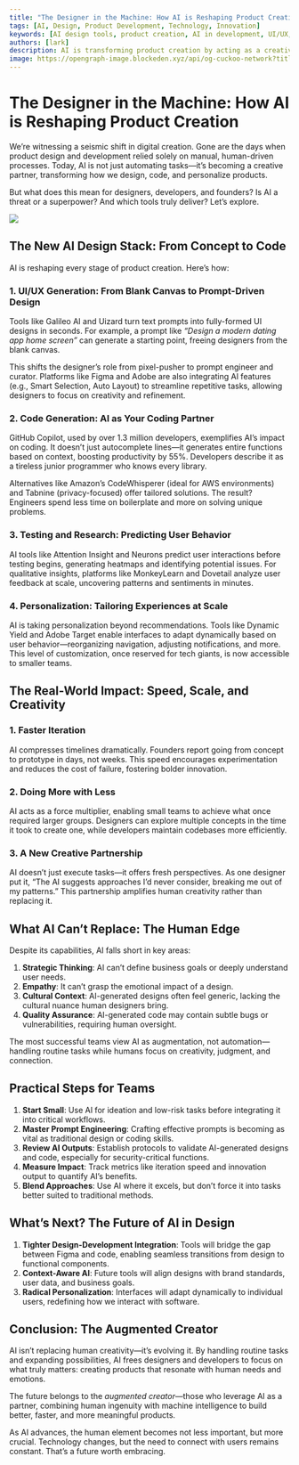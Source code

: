 ```yaml
---
title: "The Designer in the Machine: How AI is Reshaping Product Creation"
tags: [AI, Design, Product Development, Technology, Innovation]
keywords: [AI design tools, product creation, AI in development, UI/UX, AI personalization]
authors: [lark]
description: AI is transforming product creation by acting as a creative partner in design and development. Explore how AI tools like GitHub Copilot and Galileo AI are reshaping UI/UX design, code generation, and personalization, while enhancing speed, scale, and creativity in the digital creation process.
image: https://opengraph-image.blockeden.xyz/api/og-cuckoo-network?title=The%20Designer%20in%20the%20Machine%3A%20How%20AI%20is%20Reshaping%20Product%20Creation
---
```


# The Designer in the Machine: How AI is Reshaping Product Creation

We’re witnessing a seismic shift in digital creation. Gone are the days when product design and development relied solely on manual, human-driven processes. Today, AI is not just automating tasks—it’s becoming a creative partner, transforming how we design, code, and personalize products.

But what does this mean for designers, developers, and founders? Is AI a threat or a superpower? And which tools truly deliver? Let’s explore.

![](https://opengraph-image.blockeden.xyz/api/og-cuckoo-network?title=The%20Designer%20in%20the%20Machine%3A%20How%20AI%20is%20Reshaping%20Product%20Creation)

## The New AI Design Stack: From Concept to Code

AI is reshaping every stage of product creation. Here’s how:

### 1. **UI/UX Generation: From Blank Canvas to Prompt-Driven Design**
Tools like Galileo AI and Uizard turn text prompts into fully-formed UI designs in seconds. For example, a prompt like *“Design a modern dating app home screen”* can generate a starting point, freeing designers from the blank canvas.

This shifts the designer’s role from pixel-pusher to prompt engineer and curator. Platforms like Figma and Adobe are also integrating AI features (e.g., Smart Selection, Auto Layout) to streamline repetitive tasks, allowing designers to focus on creativity and refinement.

### 2. **Code Generation: AI as Your Coding Partner**
GitHub Copilot, used by over 1.3 million developers, exemplifies AI’s impact on coding. It doesn’t just autocomplete lines—it generates entire functions based on context, boosting productivity by 55%. Developers describe it as a tireless junior programmer who knows every library.

Alternatives like Amazon’s CodeWhisperer (ideal for AWS environments) and Tabnine (privacy-focused) offer tailored solutions. The result? Engineers spend less time on boilerplate and more on solving unique problems.

### 3. **Testing and Research: Predicting User Behavior**
AI tools like Attention Insight and Neurons predict user interactions before testing begins, generating heatmaps and identifying potential issues. For qualitative insights, platforms like MonkeyLearn and Dovetail analyze user feedback at scale, uncovering patterns and sentiments in minutes.

### 4. **Personalization: Tailoring Experiences at Scale**
AI is taking personalization beyond recommendations. Tools like Dynamic Yield and Adobe Target enable interfaces to adapt dynamically based on user behavior—reorganizing navigation, adjusting notifications, and more. This level of customization, once reserved for tech giants, is now accessible to smaller teams.



## The Real-World Impact: Speed, Scale, and Creativity

### 1. **Faster Iteration**
AI compresses timelines dramatically. Founders report going from concept to prototype in days, not weeks. This speed encourages experimentation and reduces the cost of failure, fostering bolder innovation.

### 2. **Doing More with Less**
AI acts as a force multiplier, enabling small teams to achieve what once required larger groups. Designers can explore multiple concepts in the time it took to create one, while developers maintain codebases more efficiently.

### 3. **A New Creative Partnership**
AI doesn’t just execute tasks—it offers fresh perspectives. As one designer put it, “The AI suggests approaches I’d never consider, breaking me out of my patterns.” This partnership amplifies human creativity rather than replacing it.



## What AI Can’t Replace: The Human Edge

Despite its capabilities, AI falls short in key areas:
1. **Strategic Thinking**: AI can’t define business goals or deeply understand user needs.
2. **Empathy**: It can’t grasp the emotional impact of a design.
3. **Cultural Context**: AI-generated designs often feel generic, lacking the cultural nuance human designers bring.
4. **Quality Assurance**: AI-generated code may contain subtle bugs or vulnerabilities, requiring human oversight.

The most successful teams view AI as augmentation, not automation—handling routine tasks while humans focus on creativity, judgment, and connection.



## Practical Steps for Teams

1. **Start Small**: Use AI for ideation and low-risk tasks before integrating it into critical workflows.
2. **Master Prompt Engineering**: Crafting effective prompts is becoming as vital as traditional design or coding skills.
3. **Review AI Outputs**: Establish protocols to validate AI-generated designs and code, especially for security-critical functions.
4. **Measure Impact**: Track metrics like iteration speed and innovation output to quantify AI’s benefits.
5. **Blend Approaches**: Use AI where it excels, but don’t force it into tasks better suited to traditional methods.



## What’s Next? The Future of AI in Design

1. **Tighter Design-Development Integration**: Tools will bridge the gap between Figma and code, enabling seamless transitions from design to functional components.
2. **Context-Aware AI**: Future tools will align designs with brand standards, user data, and business goals.
3. **Radical Personalization**: Interfaces will adapt dynamically to individual users, redefining how we interact with software.



## Conclusion: The Augmented Creator

AI isn’t replacing human creativity—it’s evolving it. By handling routine tasks and expanding possibilities, AI frees designers and developers to focus on what truly matters: creating products that resonate with human needs and emotions.

The future belongs to the *augmented creator*—those who leverage AI as a partner, combining human ingenuity with machine intelligence to build better, faster, and more meaningful products.

As AI advances, the human element becomes not less important, but more crucial. Technology changes, but the need to connect with users remains constant. That’s a future worth embracing.
